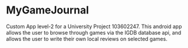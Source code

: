 # MyGameJournal
Custom App level-2 for a University Project 103602247. This android app allows the user to browse through games via the IGDB database api, and allows the user to write their own local reviews on selected games.

